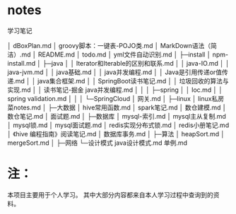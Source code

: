 # notes
学习笔记


│  dBoxPlan.md
│  groovy脚本：一键表-POJO类.md
│  MarkDown语法（简洁）.md
│  README.md
│  todo.md
│  yml文件自动识别.md
│
├─install
│      npm-install.md
│
├─java
│  │  Iterator和Iterable的区别和联系.md
│  │  java-IO.md
│  │  java-jvm.md
│  │  java基础.md
│  │  java并发编程.md
│  │  Java是引用传递or值传递.md
│  │  java集合框架.md
│  │  SpringBoot读书笔记.md
│  │  垃圾回收的算法与实现.md
│  │  读书笔记-掘金 java并发编程.md
│  │
│  ├─spring
│  │      Ioc.md
│  │      spring validation.md
│  │
│  └─SpringCloud
│          网关.md
│
├─linux
│      linux私房菜notes.md
│
├─大数据
│      hive常用函数.md
│      spark笔记.md
│      数仓建模.md
│      数仓笔记.md
│      面试题.md
│
├─数据库
│      mysql-索引.md
│      mysql主从复制.md
│      mysql锁.md
│      mysql面试题.md
│      redis实现分布式锁.md
│      redis小册笔记.md
│      《hive 编程指南》阅读笔记.md
│      数据库事务.md
│
├─算法
│      heapSort.md
│      mergeSort.md
│
├─网络
└─设计模式
        java设计模式.md
        单例.md


# 注：
本项目主要用于个人学习。
其中大部分内容都来自本人学习过程中查询到的资料。
